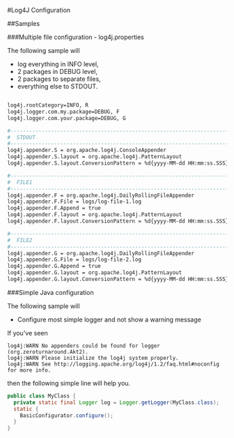#Log4J Configuration

##Samples

###Multiple file configuration - log4j.properties

The following sample will
 * log everything in INFO level,
 * 2 packages in DEBUG level,
 * 2 packages to separate files,
 * everything else to STDOUT.

```Bash

log4j.rootCategory=INFO, R
log4j.logger.com.my.package=DEBUG, F
log4j.logger.com.your.package=DEBUG, G

#------------------------------------------------------------------------------
#  STDOUT
#------------------------------------------------------------------------------
log4j.appender.S = org.apache.log4j.ConsoleAppender
log4j.appender.S.layout = org.apache.log4j.PatternLayout
log4j.appender.S.layout.ConversionPattern = %d{yyyy-MM-dd HH:mm:ss.SSS} %-5p [%c{1}] %m%n

#------------------------------------------------------------------------------
#  FILE1
#------------------------------------------------------------------------------
log4j.appender.F = org.apache.log4j.DailyRollingFileAppender
log4j.appender.F.File = logs/log-file-1.log
log4j.appender.F.Append = true
log4j.appender.F.layout = org.apache.log4j.PatternLayout
log4j.appender.F.layout.ConversionPattern = %d{yyyy-MM-dd HH:mm:ss.SSS} %-5p (%t) [%c{1}] %m%n

#------------------------------------------------------------------------------
#  FILE2
#------------------------------------------------------------------------------
log4j.appender.G = org.apache.log4j.DailyRollingFileAppender
log4j.appender.G.File = logs/log-file-2.log
log4j.appender.G.Append = true
log4j.appender.G.layout = org.apache.log4j.PatternLayout
log4j.appender.G.layout.ConversionPattern = %d{yyyy-MM-dd HH:mm:ss.SSS} %-5p (%t) [%c{1}] %m%n
```

###Simple Java configuration

The following sample will
 * Configure most simple logger and not show a warning message

If you've seen

```Text
log4j:WARN No appenders could be found for logger (org.zeroturnaround.Akt2).
log4j:WARN Please initialize the log4j system properly.
log4j:WARN See http://logging.apache.org/log4j/1.2/faq.html#noconfig for more info.
```

then the following simple line will help you.

```Java
public class MyClass {
  private static final Logger log = Logger.getLogger(MyClass.class);
  static {
    BasicConfigurator.configure();
  }
}
```
